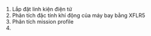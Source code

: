 
1. Lắp đặt linh kiện điện tử 
2. Phân tích đặc tính khí động của máy bay bằng XFLR5
3. Phân tích mission profile 
4. 